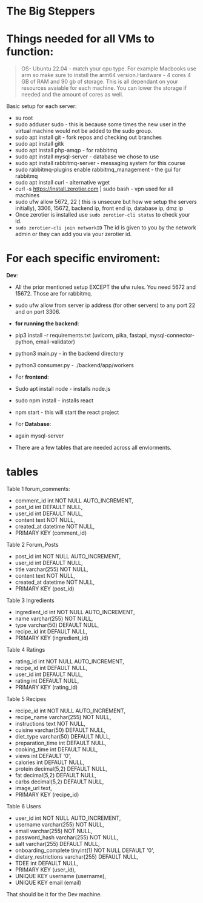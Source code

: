# The Big Steppers









# Things needed for all VMs to function:
> OS- Ubuntu 22.04 - match your cpu type. For example Macbooks use arm so make sure to install the arm64 version.Hardware - 4 cores 4 GB of RAM and 90 gb of storage. This is all dependant on your resources avaiable for each machine. You can lower the storage if needed and the amount of cores as well.

Basic setup for each server:
- su root
- sudo adduser <username> sudo - this is because some times the new user in the virtual machine would not be added to the sudo group.
- sudo apt install git - fork repos and checking out branches
- sudo apt install gitk
- sudo apt install php-amqp - for rabbitmq
- sudo apt install mysql-server - database we chose to use
- sudo apt install rabbitmq-server - messaging system for this course
- sudo rabbitmq-plugins enable rabbitmq_management - the gui for rabbitmq
- sudo apt install curl - alternative wget
- curl -s https://install.zerotier.com | sudo bash - vpn used for all machines
- sudo ufw allow 5672, 22 ( this is unsecure but how we setup the servers initially), 3306, 15672, backend ip, front end ip, database ip, dmz ip
- Once zerotier is installed use `sudo zerotier-cli status` to check your id.
- `sudo zerotier-cli join networkID` The id is given to you by the network admin or they can add you via your zerotier id.

# For each specific enviroment:
**Dev**:
- All the prior mentioned setup EXCEPT the ufw rules. You need 5672 and 15672. Those are for rabbitmq.
- sudo ufw allow from server ip address (for other servers) to any port 22 and on port 3306.
- **for running the backend**:
- pip3 install -r requirements.txt (uvicorn, pika, fastapi, mysql-connector-python, email-validator)
- python3 main.py - in the backend directory
- python3 consumer.py - ./backend/app/workers
- For **frontend**:
- Sudo apt install node - installs node.js
- sudo npm install - installs react
- npm start - this will start the react project

- For **Database**:
- again mysql-server
- There are a few tables that are needed across all enviorments.
# tables
Table 1 forum_comments:
- comment_id int NOT NULL AUTO_INCREMENT,
- post_id int DEFAULT NULL,
- user_id int DEFAULT NULL,
- content text NOT NULL,
- created_at datetime NOT NULL,
- PRIMARY KEY (comment_id)

Table 2 Forum_Posts
- post_id int NOT NULL AUTO_INCREMENT,
- user_id int DEFAULT NULL,
- title varchar(255) NOT NULL,
- content text NOT NULL,
- created_at datetime NOT NULL,
- PRIMARY KEY (post_id)

Table 3 Ingredients
- ingredient_id int NOT NULL AUTO_INCREMENT,
- name varchar(255) NOT NULL,
- type varchar(50) DEFAULT NULL,
- recipe_id int DEFAULT NULL,
- PRIMARY KEY (ingredient_id)

Table 4 Ratings
- rating_id int NOT NULL AUTO_INCREMENT,
- recipe_id int DEFAULT NULL,
- user_id int DEFAULT NULL,
- rating int DEFAULT NULL,
- PRIMARY KEY (rating_id)

Table 5 Recipes
- recipe_id int NOT NULL AUTO_INCREMENT,
- recipe_name varchar(255) NOT NULL,
- instructions text NOT NULL,
- cuisine varchar(50) DEFAULT NULL,
- diet_type varchar(50) DEFAULT NULL,
- preparation_time int DEFAULT NULL,
- cooking_time int DEFAULT NULL,
- views int DEFAULT '0',
- calories int DEFAULT NULL,
- protein decimal(5,2) DEFAULT NULL,
- fat decimal(5,2) DEFAULT NULL,
- carbs decimal(5,2) DEFAULT NULL,
- image_url text,
- PRIMARY KEY (recipe_id)

Table 6 Users
- user_id int NOT NULL AUTO_INCREMENT,
- username varchar(255) NOT NULL,
- email varchar(255) NOT NULL,
- password_hash varchar(255) NOT NULL,
- salt varchar(255) DEFAULT NULL,
- onboarding_complete tinyint(1) NOT NULL DEFAULT '0',
- dietary_restrictions varchar(255) DEFAULT NULL,
- TDEE int DEFAULT NULL,
- PRIMARY KEY (user_id),
- UNIQUE KEY username (username),
- UNIQUE KEY email (email)
    
That should be it for the Dev machine.












            

    
